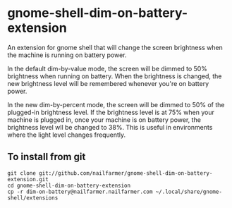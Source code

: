 # gnome-shell-dim-on-battery-extension
An extension for gnome shell that will change the screen brightness when the machine is running on battery power.  

In the default dim-by-value mode, the screen will be dimmed to 50% brightness when running on battery.  When the brightness is changed, the new brightness level will be remembered whenever you're on battery power.

In the new dim-by-percent mode, the screen will be dimmed to 50% of the plugged-in brightness level.  If the brightness level is at 75% when your machine is plugged in, once your machine is on battery power, the brightness level wll be changed to 38%.  This is useful in environments where the light level changes frequently.

## To install from git
    git clone git://github.com/nailfarmer/gnome-shell-dim-on-battery-extension.git
    cd gnome-shell-dim-on-battery-extension
    cp -r dim-on-battery@nailfarmer.nailfarmer.com ~/.local/share/gnome-shell/extensions
